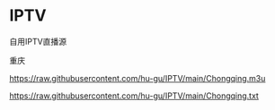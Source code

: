 # IPTV
自用IPTV直播源

重庆 

https://raw.githubusercontent.com/hu-gu/IPTV/main/Chongqing.m3u     

https://raw.githubusercontent.com/hu-gu/IPTV/main/Chongqing.txt
